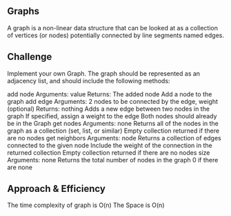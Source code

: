 ## Graphs

A graph is a non-linear data structure that can be looked at as a collection of vertices (or nodes) potentially connected by line segments named edges.

## Challenge

Implement your own Graph. The graph should be represented as an adjacency list, and should include the following methods:

add node
Arguments: value
Returns: The added node
Add a node to the graph
add edge
Arguments: 2 nodes to be connected by the edge, weight (optional)
Returns: nothing
Adds a new edge between two nodes in the graph
If specified, assign a weight to the edge
Both nodes should already be in the Graph
get nodes
Arguments: none
Returns all of the nodes in the graph as a collection (set, list, or similar)
Empty collection returned if there are no nodes
get neighbors
Arguments: node
Returns a collection of edges connected to the given node
Include the weight of the connection in the returned collection
Empty collection returned if there are no nodes
size
Arguments: none
Returns the total number of nodes in the graph
0 if there are none

## Approach & Efficiency

The time complexity of graph is O(n)
The Space is O(n)
